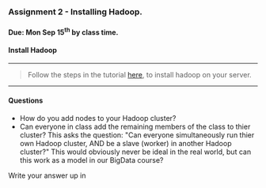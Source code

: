 ### Assignment 2 - Installing Hadoop.
#### Due: Mon Sep 15<sup>th</sup> by class time.

#### Install Hadoop
-----
>Follow the steps in the tutorial [here](https://www.digitalocean.com/community/tutorials/how-to-install-hadoop-on-ubuntu-13-10), 
to install hadoop on your server.
-----

#### Questions

- How do you add nodes to your Hadoop cluster?
- Can everyone in class add the remaining members of the class to thier cluster? This asks the question: "Can everyone simultaneously run thier own Hadoop cluster, AND be a slave (worker) in another Hadoop cluster?" This would obviously never be ideal in the real world, but can this work as a model in our BigData course?


Write your answer up in 
